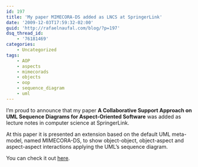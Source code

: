 ```yaml
---
id: 197
title: 'My paper MIMECORA-DS added as LNCS at SpringerLink'
date: '2009-12-03T17:59:32-02:00'
guid: 'http://rafaelnaufal.com/blog/?p=197'
dsq_thread_id:
    - '76181469'
categories:
    - Uncategorized
tags:
    - AOP
    - aspects
    - mimecorads
    - objects
    - oop
    - sequence_diagram
    - uml
---
```


I’m proud to announce that my paper **A Collaborative Support Approach on UML Sequence Diagrams for Aspect-Oriented Software** was added as lecture notes in computer science at SpringerLink.

At this paper it is presented an extension based on the default UML meta-model, named MIMECORA-DS, to show object-object, object-aspect and aspect-aspect interactions applying the UML’s sequence diagram.

You can check it out [here](http://www.springerlink.com/content/a683v580865w85t0/).